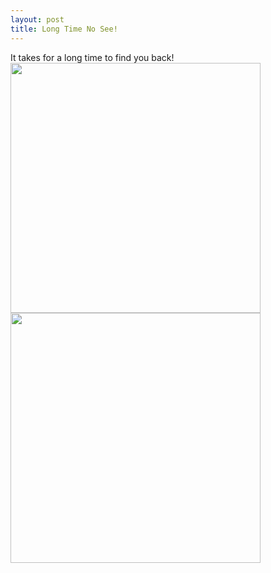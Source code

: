 ```yaml
---
layout: post
title: Long Time No See!
---
```


It takes for a long time to find you back! <br/>
<img width="400" src="http://yiguid.github.io/images/first-photo.jpg" />
<img width="400" src="http://yiguid.github.io/images/photo.jpg" />

